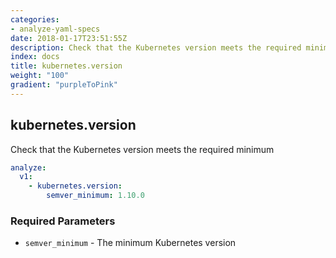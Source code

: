 ```yaml
---
categories:
- analyze-yaml-specs
date: 2018-01-17T23:51:55Z
description: Check that the Kubernetes version meets the required minimum
index: docs
title: kubernetes.version
weight: "100"
gradient: "purpleToPink"
---
```


## kubernetes.version

Check that the Kubernetes version meets the required minimum


```yaml
analyze:
  v1:
    - kubernetes.version:
        semver_minimum: 1.10.0
```


### Required Parameters


- `semver_minimum` - The minimum Kubernetes version

